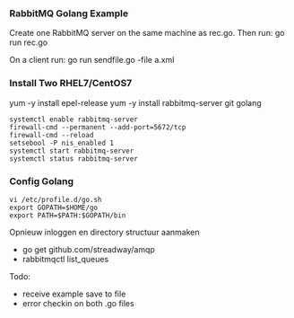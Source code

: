 ### RabbitMQ Golang Example

Create one RabbitMQ server on the same machine as rec.go.
Then run:
  go run rec.go


On a client run:
  go run sendfile.go -file a.xml

### Install Two RHEL7/CentOS7
yum -y install epel-release
yum -y install rabbitmq-server git golang

	systemctl enable rabbitmq-server
	firewall-cmd --permanent --add-port=5672/tcp
	firewall-cmd --reload
	setsebool -P nis_enabled 1
	systemctl start rabbitmq-server
	systemctl status rabbitmq-server

### Config Golang
	vi /etc/profile.d/go.sh
	export GOPATH=$HOME/go
	export PATH=$PATH:$GOPATH/bin

Opnieuw inloggen en directory structuur aanmaken
- go get github.com/streadway/amqp
-	rabbitmqctl list_queues


Todo:
- receive example save to file
- error checkin on both .go files
